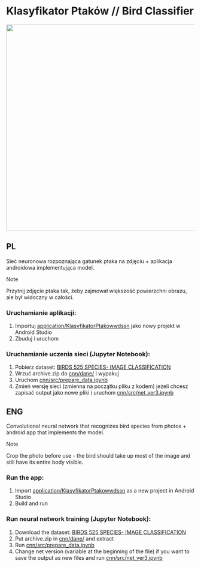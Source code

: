 # Klasyfikator Ptaków // Bird Classifier
<p align="center">
  <img src="https://github.com/aSliwska/klasyfikatorPtakow-wdssn/assets/136252656/fbbaf08a-7c0d-42f8-9e4e-7e49854137ae" height="550">
</p>

## PL
Sieć neuronowa rozpoznająca gatunek ptaka na zdjęciu + aplikacja androidowa implementująca model.

> [!NOTE] 
> Przytnij zdjęcie ptaka tak, żeby zajmował większość powierzchni obrazu, ale był widoczny w całości.

### Uruchamianie aplikacji:
1. Importuj [application/KlasyfikatorPtakowwdssn](application/KlasyfikatorPtakowwdssn) jako nowy projekt w Android Studio
2. Zbuduj i uruchom 

### Uruchamianie uczenia sieci (Jupyter Notebook):
1. Pobierz dataset: [BIRDS 525 SPECIES- IMAGE CLASSIFICATION](https://www.kaggle.com/datasets/gpiosenka/100-bird-species)
3. Wrzuć archive.zip do [cnn/dane/](cnn/dane/) i wypakuj
4. Uruchom [cnn/src/prepare_data.ipynb](cnn/src/prepare_data.ipynb)
5. Zmień wersję sieci (zmienna na początku pliku z kodem) jeżeli chcesz zapisać output jako nowe pliki i uruchom [cnn/src/net_ver3.ipynb](cnn/src/net_ver3.ipynb)


## ENG
Convolutional neural network that recognizes bird species from photos + android app that implements the model.

> [!NOTE] 
> Crop the photo before use - the bird should take up most of the image and still have its entire body visible.

### Run the app:
1. Import [application/KlasyfikatorPtakowwdssn](application/KlasyfikatorPtakowwdssn) as a new project in Android Studio
2. Build and run 

### Run neural network training (Jupyter Notebook):
1. Download the dataset: [BIRDS 525 SPECIES- IMAGE CLASSIFICATION](https://www.kaggle.com/datasets/gpiosenka/100-bird-species)
3. Put archive.zip in [cnn/dane/](cnn/dane/) and extract
4. Run [cnn/src/prepare_data.ipynb](cnn/src/prepare_data.ipynb)
5. Change net version (variable at the beginning of the file) if you want to save the output as new files and run [cnn/src/net_ver3.ipynb](cnn/src/net_ver3.ipynb)
